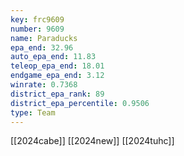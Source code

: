 ```yaml
---
key: frc9609
number: 9609
name: Paraducks
epa_end: 32.96
auto_epa_end: 11.83
teleop_epa_end: 18.01
endgame_epa_end: 3.12
winrate: 0.7368
district_epa_rank: 89
district_epa_percentile: 0.9506
type: Team
---
```

[[2024cabe]]
[[2024new]]
[[2024tuhc]]
